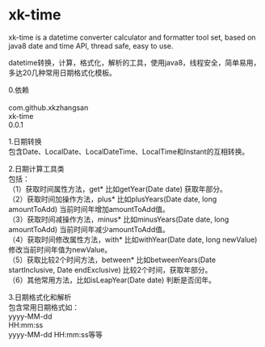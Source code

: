 # xk-time
xk-time is a datetime converter calculator and formatter tool set, based on java8 date and time API, thread safe, easy to use.

datetime转换，计算，格式化，解析的工具，使用java8，线程安全，简单易用，多达20几种常用日期格式化模板。  

0.依赖  
    <dependency>  
      <groupId>com.github.xkzhangsan</groupId>    
      <artifactId>xk-time</artifactId>       
      <version>0.0.1</version>    
    </dependency>    

1.日期转换  
包含Date、LocalDate、LocalDateTime、LocalTime和Instant的互相转换。  

2.日期计算工具类  
包括：  
（1）获取时间属性方法，get* 比如getYear(Date date) 获取年部分。  
（2）获取时间加操作方法，plus* 比如plusYears(Date date, long amountToAdd) 当前时间年增加amountToAdd值。  
（3）获取时间减操作方法，minus* 比如minusYears(Date date, long amountToAdd) 当前时间年减少amountToAdd值。  
（4）获取时间修改属性方法，with* 比如withYear(Date date, long newValue) 修改当前时间年值为newValue。  
（5）获取比较2个时间方法，between* 比如betweenYears(Date startInclusive, Date endExclusive) 比较2个时间，获取年部分。  
（6）其他常用方法，比如isLeapYear(Date date) 判断是否闰年。  

3.日期格式化和解析  
包含常用日期格式如：  
yyyy-MM-dd  
HH:mm:ss  
yyyy-MM-dd HH:mm:ss等等  
